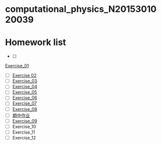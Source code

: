 # computational_physics_N2015301020039
# **Homework list**
- [ ] 
[Exercise_01](https://raw.githubusercontent.com/EdgarDegasandhisballerinas/computational_physics_N2015301020039/046e2d4a286492771d56771d205ab549ee7b6281/%E4%BD%9C%E4%B8%9A.png)
- [ ] [Exercise 02](https://www.zybuluo.com/EdgarDegas/note/902613)
- [ ] [Exercise_03](https://www.zybuluo.com/EdgarDegas/note/902591)
- [ ] [Exercise_04](https://www.zybuluo.com/EdgarDegas/note/911048)
- [ ] [Exercise_05](https://www.zybuluo.com/EdgarDegas/note/916501)
- [ ] [Exercise_06](https://www.zybuluo.com/EdgarDegas/note/916501)
- [ ] [Exercise_07](https://www.zybuluo.com/EdgarDegas/note/926032)
- [ ] [Exercise_08](https://www.zybuluo.com/EdgarDegas/note/935619)
- [ ] [期中作业](https://www.zybuluo.com/EdgarDegas/note/940687)
- [ ] [Exercise_09](https://www.zybuluo.com/EdgarDegas/note/945248)
- [ ] Exercise_10
- [ ] Exercise_11
- [ ] Exercise_12
